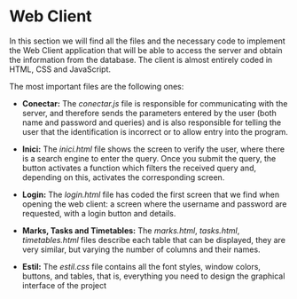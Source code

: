 # Web Client

In this section we will find all the files and the necessary code to implement the Web Client application that will be able to access the server and obtain the information from the database. The client is almost entirely coded in HTML, CSS and JavaScript.

The most important files are the following ones:

- **Conectar:** The _conectar.js_ file is responsible for communicating with the server, and therefore sends the parameters entered by the user (both name and password and queries) and is also responsible for telling the user that the identification is incorrect or to allow entry into the program.

- **Inici:** The _inici.html_ file shows the screen to verify the user, where there is a search engine to enter the query. Once you submit the query, the button activates a function which filters the received query and, depending on this, activates the corresponding screen.

- **Login:** The _login.html_ file has coded the first screen that we find when opening the web client: a screen where the username and password are requested, with a login button and details.

- **Marks, Tasks and Timetables:** The _marks.html_, _tasks.html_, _timetables.html_ files describe each table that can be displayed, they are very similar, but varying the number of columns and their names.

- **Estil:** The _estil.css_ file contains all the font styles, window colors, buttons, and tables, that is, everything you need to design the graphical interface of the project
